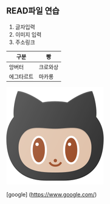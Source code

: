 ## READ파일 연습
1. 글자입력
2. 이미지 입력
3. 주소링크

| 구분  | 빵 |
| ------------- | ------------- |
| 앙버터   |  크로와상  |
|  에그타르트  |  마카롱  |

![cat](cat.png)

[google] (https://www.google.com/)